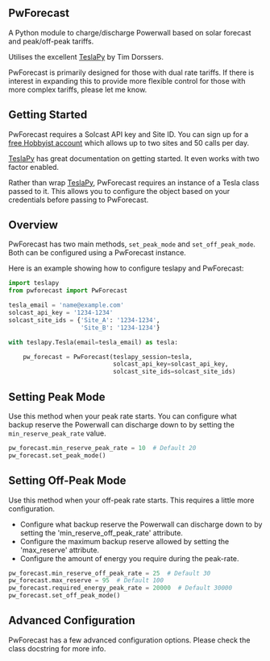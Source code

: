 ## PwForecast

A Python module to charge/discharge Powerwall based on solar forecast and peak/off-peak tariffs. 

Utilises the excellent [TeslaPy](https://tesla-api.timdorr.com/) by Tim Dorssers.

PwForecast is primarily designed for those with dual rate tariffs. If there is interest in expanding this to provide
more flexible control for those with more complex tariffs, please let me know. 


## Getting Started

PwForecast requires a Solcast API key and Site ID. You can sign up for a 
[free Hobbyist account](https://toolkit.solcast.com.au/register) which allows up to two sites and 50 calls per day. 

[TeslaPy](https://tesla-api.timdorr.com/) has great documentation on getting started. It even works with two factor
enabled.

Rather than wrap [TeslaPy](https://tesla-api.timdorr.com/), PwForecast requires an instance of a Tesla class passed to 
it. This allows you to configure the object based on your credentials before passing to PwForecast.  


## Overview 

PwForecast has two main methods, `set_peak_mode` and `set_off_peak_mode`. Both can be configured using a PwForecast
instance. 

Here is an example showing how to configure teslapy and PwForecast:

```python
import teslapy
from pwforecast import PwForecast

tesla_email = 'name@example.com'
solcast_api_key = '1234-1234'
solcast_site_ids = {'Site_A': '1234-1234',
                    'Site_B': '1234-1234'}

with teslapy.Tesla(email=tesla_email) as tesla:

    pw_forecast = PwForecast(teslapy_session=tesla,
                             solcast_api_key=solcast_api_key,
                             solcast_site_ids=solcast_site_ids)
```



## Setting Peak Mode

Use this method when your peak rate starts. You can configure what backup reserve the Powerwall can discharge down
to by setting the `min_reserve_peak_rate` value. 

```python
pw_forecast.min_reserve_peak_rate = 10  # Default 20
pw_forecast.set_peak_mode()
```


## Setting Off-Peak Mode

Use this method when your off-peak rate starts. This requires a little more configuration.
 * Configure what backup reserve the Powerwall can discharge down to by setting the 'min_reserve_off_peak_rate' attribute.
 * Configure the maximum backup reserve allowed by setting the 'max_reserve' attribute. 
 * Configure the amount of energy you require during the peak-rate. 

```python
pw_forecast.min_reserve_off_peak_rate = 25  # Default 30
pw_forecast.max_reserve = 95  # Default 100
pw_forecast.required_energy_peak_rate = 20000  # Default 30000
pw_forecast.set_off_peak_mode()
```


## Advanced Configuration

PwForecast has a few advanced configuration options. Please check the class docstring for more info. 

